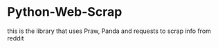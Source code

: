 # Python-Web-Scrap
this is the library that uses Praw, Panda and requests to scrap info from reddit
